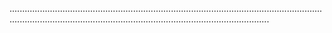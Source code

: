 ...................................................................................................................................................................................................................................
